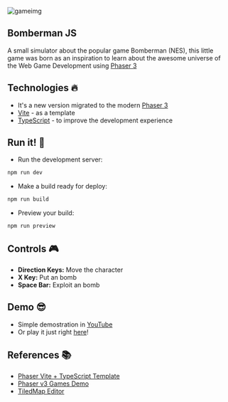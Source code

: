 ![gameimg](https://user-images.githubusercontent.com/20020612/43007716-c1ba24e0-8bfe-11e8-85f6-45b7c6da2689.png)

## Bomberman JS

A small simulator about the popular game Bomberman (NES), this little game was born as an inspiration to learn about the awesome universe of the Web Game Development using [Phaser 3](https://phaser.io)

## Technologies :fire:

- It's a new version migrated to the modern [Phaser 3](https://phaser.io)
- [Vite](https://vitejs.dev) - as a template
- [TypeScript](https://www.typescriptlang.org) - to improve the development experience

## Run it! :rocket:

- Run the development server:

```bash
npm run dev
```

- Make a build ready for deploy:

```bash
npm run build
```

- Preview your build:

```bash
npm run preview
```

## Controls :video_game:

- **Direction Keys:** Move the character
- **X Key:** Put an bomb
- **Space Bar:** Exploit an bomb

## Demo :sunglasses:

- Simple demostration in [YouTube](https://www.youtube.com/watch?v=W5vcOb7laG0)
- Or play it just right [here](https://bomberman.pr0mming.dev)!

## References :books:

- [Phaser Vite + TypeScript Template](https://github.com/phaserjs/template-vite/tree/main)
- [Phaser v3 Games Demo](https://labs.phaser.io/index.html?dir=games/&q=)
- [TiledMap Editor](https://www.mapeditor.org/)
